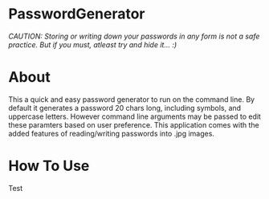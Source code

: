 # PasswordGenerator

*CAUTION: Storing or writing down your passwords in any form is not a safe practice. But if you must, atleast try and hide it... :)*

# About
 
This a quick and easy password generator to run on the command line. By default it generates a password 20 chars long, including symbols, and uppercase letters. However  command line arguments may be passed to edit these paramters based on user preference. This application comes with the added features of reading/writing passwords into .jpg images.
  
# How To Use
 
  Test
